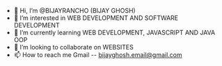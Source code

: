 - 👋 Hi, I’m @BIJAYRANCHO (BIJAY GHOSH)
- 👀 I’m interested in WEB DEVELOPMENT AND SOFTWARE DEVELOPMENT 
- 🌱 I’m currently learning WEB DEVELOPMENT, JAVASCRIPT AND JAVA OOP
- 💞️ I’m looking to collaborate on WEBSITES 
- 📫 How to reach me  Gmail -- bijayghosh.email@gmail.com

<!---
BIJAYRANCHO/BIJAYRANCHO is a ✨ special ✨ repository because its `README.md` (this file) appears on your GitHub profile.
You can click the Preview link to take a look at your changes.
--->

